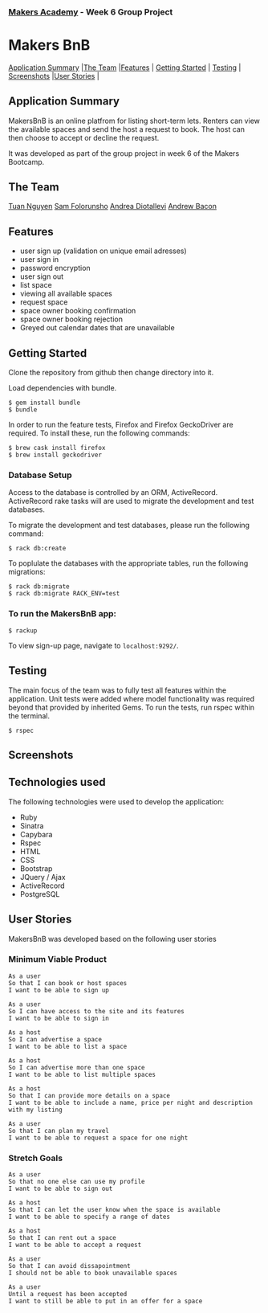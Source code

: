 
### [Makers Academy](http://www.makersacademy.com) - Week 6 Group Project

# Makers BnB

[Application Summary](#application-summary) |[The Team](#the-team) |[Features](#features) | [Getting Started](#getting-started) | [Testing](#testing) | [Screenshots](#screenshots) |[User Stories](#user-stories) | 


## Application Summary

MakersBnB is an online platfrom for listing short-term lets. Renters can view the available spaces and send the host a request to book. The host can then choose to accept or decline the request.

It was developed as part of the group project in week 6 of the Makers Bootcamp.

## The Team

[Tuan Nguyen](https://github.com/TuanNguyen1010)
[Sam Folorunsho](https://github.com/samfolo)
[Andrea Diotallevi](https://github.com/AndreaDiotallevi)
[Andrew Bacon](https://github.com/ajbacon)

## Features

* user sign up (validation on unique email adresses)
* user sign in
* password encryption
* user sign out
* list space
* viewing all available spaces
* request space
* space owner booking confirmation
* space owner booking rejection
* Greyed out calendar dates that are unavailable



## Getting Started

Clone the repository from github then change directory into it.

Load dependencies with bundle.
```
$ gem install bundle
$ bundle
```

In order to run the feature tests, Firefox and Firefox GeckoDriver are required. To install these, run the following commands:

```
$ brew cask install firefox
$ brew install geckodriver
```


### Database Setup

Access to the database is controlled by an ORM, ActiveRecord. ActiveRecord rake tasks will are used to migrate the development and test databases. 

To migrate the development and test databases, please run the following command:

```
$ rack db:create
```

To poplulate the databases with the appropriate tables, run the following migrations:

```
$ rack db:migrate
$ rack db:migrate RACK_ENV=test
```

### To run the MakersBnB app:

```
$ rackup
```

To view sign-up page, navigate to `localhost:9292/`.


## Testing

The main focus of the team was to fully test all features within the application. Unit tests were added where model functionality was required beyond that provided by inherited Gems. To run the tests, run rspec within the terminal.

````
$ rspec
````

## Screenshots

## Technologies used

The following technologies were used to develop the application:

 * Ruby
 * Sinatra
 * Capybara
 * Rspec
 * HTML
 * CSS
 * Bootstrap
 * JQuery / Ajax
 * ActiveRecord
 * PostgreSQL

## User Stories

MakersBnB was developed based on the following user stories

### Minimum Viable Product
```
As a user
So that I can book or host spaces
I want to be able to sign up 

As a user
So I can have access to the site and its features
I want to be able to sign in

As a host
So I can advertise a space
I want to be able to list a space

As a host
So I can advertise more than one space
I want to be able to list multiple spaces

As a host
So that I can provide more details on a space
I want to be able to include a name, price per night and description with my listing

As a user
So that I can plan my travel
I want to be able to request a space for one night
```

### Stretch Goals

```
As a user
So that no one else can use my profile
I want to be able to sign out

As a host
So that I can let the user know when the space is available
I want to be able to specify a range of dates

As a host
So that I can rent out a space
I want to be able to accept a request

As a user
So that I can avoid dissapointment
I should not be able to book unavailable spaces

As a user
Until a request has been accepted
I want to still be able to put in an offer for a space
```


